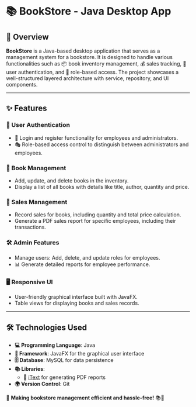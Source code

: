 # 📚 BookStore - Java Desktop App

## 📝 Overview

**BookStore** is a Java-based desktop application that serves as a management system for a bookstore. It is designed to handle various functionalities such as 📦 book inventory management, 💰 sales tracking, 🔑 user authentication, and 🔄 role-based access. The project showcases a well-structured layered architecture with service, repository, and UI components.

---

## ✨ Features

### 🔐 User Authentication
- 🔑 Login and register functionality for employees and administrators.
- 🎭 Role-based access control to distinguish between administrators and employees.

### 📖 Book Management
- Add, update, and delete books in the inventory.
- Display a list of all books with details like title, author, quantity and price.

### 🛒 Sales Management
- Record sales for books, including quantity and total price calculation.
- Generate a PDF sales report for specific employees, including their transactions.

### 🛠️ Admin Features
- Manage users: Add, delete, and update roles for employees.
- 📊 Generate detailed reports for employee performance.

### 🖥️ Responsive UI
- User-friendly graphical interface built with JavaFX.
- Table views for displaying books and sales records.

---

## 🛠️ Technologies Used

- **💻 Programming Language**: Java  
- **🎨 Framework**: JavaFX for the graphical user interface  
- **🗄️ Database**: MySQL for data persistence  
- **📚 Libraries**:  
  - 📄 [iText](https://itextpdf.com/) for generating PDF reports  
- **🌍 Version Control**: Git  

🚀 **Making bookstore management efficient and hassle-free!** 📚🎉

